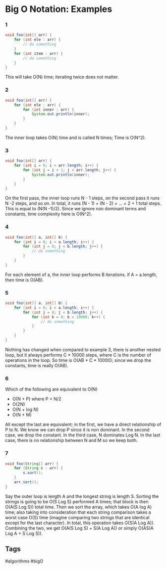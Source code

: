 # Big O Notation: Examples

### 1
```java
void foo(int[] arr) {
    for (int ele : arr) {
        // do something
    }
    for (int item : arr) {
        // do something
    }
}
```
This will take O(N) time; iterating twice does not matter.

### 2
```java
void foo(int[] arr) {
    for (int ele : arr) {
        for (int inner : arr) {
            System.out.println(inner);
        }
    }
}
```
The inner loop takes O(N) time and is called N times; Time is O(N^2).

### 3
```java
void foo(int[] arr) {
    for (int i = 0; i < arr.length; i++) {
        for (int j = i + 1; j < arr.length; j++) {
            System.out.println(inner);
        }
    }
}
```
On the first pass, the inner loop runs N - 1 steps, on the second pass it runs
N -2 steps, and so on. In total, it runs (N - 1) + (N - 2) + ... + 2 + 1 total
steps. This is equal to (N(N -1)/2). Since we ignore non dominant terms and
constants, time complexity here is O(N^2).

### 4
```java
void foo(int[] a, int[] b) {
    for (int i = 0; i < a.length; i++) {
        for (int j = 0; j < b.length; j++) {
            // do something
        }
    }
}
```
For each element of a, the inner loop performs B iterations. if A = a.length,
then time is O(AB).

### 5
```java
void foo(int[] a, int[] b) {
    for (int i = 0; i < a.length; i++) {
        for (int j = 0; j < b.length; j++) {
            for (int k = 0; k < 10000; k++) {
                // do something
            }
        }
    }
}
```
Nothing has changed when compared to example 3, there is another nested loop,
but it always performs C * 10000 steps, where C is the number of operations in
the loop. So time is O(AB * C * 10000); since we drop the constants, time is
really O(AB).

### 6
Which of the following are equivalent to O(N)

* O(N + P) where P < N/2
* O(2N)
* O(N + log N)
* O(N + M)

All except the last are equivalent; in the first, we have a direct relationship
of P to N. We know we can drop P since it is non dominant. In the second case, we
drop the constant. In the third case, N dominates Log N. In the last case, there
is no relationship between N and M so we keep both.

### 7
```java
void foo(String[] arr) {
    for (String s : arr) {
        s.sort();
    }
    arr.sort();
}
```
Say the outer loop is length A and the longest string is length S. Sorting the
strings is going to be O(S Log S) performed A times; that block is then
O(A(S Log S)) total time. Then we sort the array, which takes O(A log A) time;
also taking into consideration that each string comparison takes a worst case
O(S) time (imagine comparing two strings that are identical except for the last
character). In total, this operation takes O(S(A Log A)). Combining the two, we
get O(A(S Log S) + S(A Log A)) or simply O(AS(A Log A + S Log S)).


## Tags
#algorithms #bigO
